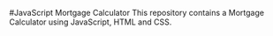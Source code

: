 #JavaScript Mortgage Calculator 
This repository contains a Mortgage Calculator using JavaScript, HTML and CSS.
